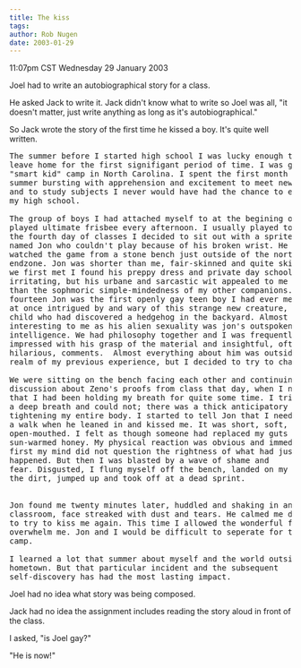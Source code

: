 ```yaml
---
title: The kiss
tags: 
author: Rob Nugen
date: 2003-01-29
---
```


<p class=date>11:07pm CST Wednesday 29 January 2003</p>

<p>Joel had to write an autobiographical story for a class.</p>

<p>He asked Jack to write it.  Jack didn't know what to write so Joel
was all, "it doesn't matter, just write anything as long as it's
autobiographical."</p>

<p>So Jack wrote the story of the first time he kissed a boy.  It's
quite well written.</p>

<pre>
The summer before I started high school I was lucky enough to get to
leave home for the first signifigant period of time. I was going to a
"smart kid" camp in North Carolina. I spent the first month of the
summer bursting with apprehension and excitement to meet new people
and to study subjects I never would have had the chance to explore in
my high school.

The group of boys I had attached myself to at the begining of camp
played ultimate frisbee every afternoon. I usually played too, but on
the fourth day of classes I decided to sit out with a spritely boy
named Jon who couldn't play because of his broken wrist. He always
watched the game from a stone bench just outside of the north
endzone. Jon was shorter than me, fair-skinned and quite skinny. When
we first met I found his preppy dress and private day school manner
irritating, but his urbane and sarcastic wit appealed to me much more
than the sophmoric simple-mindedness of my other companions. At
fourteen Jon was the first openly gay teen boy I had ever met. I was
at once intrigued by and wary of this strange new creature, like a
child who had discovered a hedgehog in the backyard. Almost as
interesting to me as his alien sexuality was jon's outspoken
intelligence. We had philosophy together and I was frequently
impressed with his grasp of the material and insightful, often
hilarious, comments.  Almost everything about him was outside the
realm of my previous experience, but I decided to try to change that.  

We were sitting on the bench facing each other and continuing the
discussion about Zeno's proofs from class that day, when I noticed
that I had been holding my breath for quite some time. I tried to take
a deep breath and could not; there was a thick anticipatory tension
tightening my entire body. I started to tell Jon that I needed to take
a walk when he leaned in and kissed me. It was short, soft, and
open-mouthed. I felt as though someone had replaced my guts with
sun-warmed honey. My physical reaction was obvious and immediate. At
first my mind did not question the rightness of what had just
happened. But then I was blasted by a wave of shame and
fear. Disgusted, I flung myself off the bench, landed on my face in
the dirt, jumped up and took off at a dead sprint.


Jon found me twenty minutes later, huddled and shaking in an empty
classroom, face streaked with dust and tears. He calmed me down enough
to try to kiss me again. This time I allowed the wonderful fever to
overwhelm me. Jon and I would be difficult to seperate for the rest of
camp.

I learned a lot that summer about myself and the world outside of my
hometown. But that particular incident and the subsequent
self-discovery has had the most lasting impact.
</pre>

<p>Joel had no idea what story was being composed.</p>

<p>Jack had no idea the assignment includes reading the story aloud in
front of the class.</p>

<p>I asked, "is Joel gay?"</p>

<p>"He is now!"</p>
